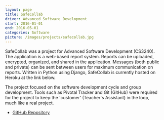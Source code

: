 ```yaml
---
layout: page
title: SafeCollab
driver: Advanced Software Development
start: 2016-01-01
end: 2016-05-01
categories: Software
picture: /images/projects/safecollab.jpg
---
```


SafeCollab was a project for Advanced Software Development (CS3240). The application is a web-based report system. Reports can be uploaded, encrypted, organized, and shared in the application. Messages (both public and private) can be sent between users for maximum communication on reports. Written in Python using Django, SafeCollab is currently hosted on Heroku at the link below.

The project focused on the software development cycle and group development. Tools such as Pivotal Tracker and Git (GitHub) were required for the project to keep the 'customer' (Teacher's Assistant) in the loop, much like a real project.

* [GitHub Repository](https://github.com/MikeVerdicchio/SafeCollab)
